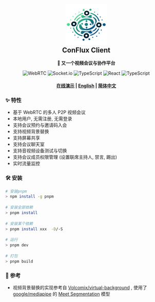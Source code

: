 <div align="center">
  <img src="./src/assets/logo_color.svg" width="128" height="128"/>
  <h2 style="margin-top: 0;">ConFlux Client</h2>
  <p>
    <strong>🎥 又一个视频会议与协作平台</strong>
  </p>
  <p>
    <img alt="WebRTC" src="https://img.shields.io/badge/WebRTC-333333?style=flat-square&logo=WebRTC&logoColor=white"/>
    <img alt="Socket.io" src="https://img.shields.io/badge/Socket.io-010101?style=flat-square&logo=Socket.io&logoColor=white"/>
    <img alt="TypeScript" src="https://img.shields.io/badge/TypeScript-3178C6?style=flat-square&logo=TypeScript&logoColor=white"/>
    <img alt="React" src="https://img.shields.io/badge/React-61DAFB?style=flat-square&logo=React&logoColor=white"/>
    <img alt="TypeScript" src="https://img.shields.io/badge/Tailwind CSS-06B6D4?style=flat-square&logo=Tailwind CSS&logoColor=white"/>
  </p>
  <h4>
    <a href="https://conflux.liukairui.me/">在线演示</a>
    <span> | </span>
    <a href="./README.md">English</a>
    <span> | </span>
    <a href="./README-CN.md">简体中文</a>
  </h4>
</div>



### ✨ 特性

- 基于 WebRTC 的多人 P2P 视频会议
- 本地用户, 无需注册, 无需登录
- 支持会议预约与邀请码入会
- 支持视频背景替换
- 支持屏幕共享
- 支持会议聊天室
- 支持音视频设备测试与切换
- 支持会议成员权限管理 (设置联席主持人, 禁言, 踢出)
- 实时流量监控

### 🛠️ 安装

```bash
# 安装pnpm
> npm install -g pnpm

# 安装全部依赖
> pnpm install

# 安装某个依赖
> pnpm install xxx  -D/-S

# 运行
> pnpm dev

# 打包
> pnpm build
```

### 🥰 参考

- 视频背景替换的实现参考自 [Volcomix/virtual-background](https://github.com/Volcomix/virtual-background) , 使用了 [google/mediapipe](https://github.com/google/mediapipe) 的 [Meet Segmentation](https://drive.google.com/file/d/1lnP1bRi9CSqQQXUHa13159vLELYDgDu0/preview) 模型
